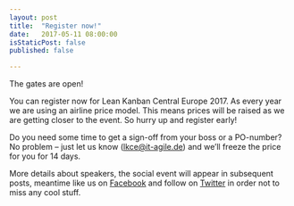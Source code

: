 ```yaml
---
layout: post
title:  "Register now!"
date:   2017-05-11 08:00:00
isStaticPost: false
published: false

---
```


The gates are open!<br>

You can register now for Lean Kanban Central Europe 2017. As every year we are using an airline price model. This means prices will be raised as we are getting closer to the event. So hurry up and register early!<br>

Do you need some time to get a sign-off from your boss or a PO-number? No problem – just let us know (lkce@it-agile.de) and we’ll freeze the price for you for 14 days.<br>


More details about speakers, the social event will appear in subsequent posts, meantime like us on [Facebook](http://facebook.com/LeanKanbanCE) and follow on [Twitter](http://twitter.com/intent/user?screen_name=LeanKanbanCE) in order not to miss any cool stuff.
